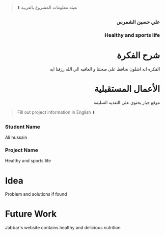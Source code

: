 
> ⬇️ تعبئة معلومات المشروع بالعربية  

<div dir="rtl">
  
### علي حسين الشمرس 


### Healthy and sports life

# شرح الفكرة
الفكره انه اشلون نحافظ على صحتنا و العافيه الي الله رزقنا ايه


# الأعمال المستقبلية
موقع جبار يحتوي على التغذيه السليمة

</div>

> Fill out project information in English ⬇️
### Student Name
Ali hussain 

### Project Name
Healthy and sports life
# Idea
Problem and solutions if found 

# Future Work 

Jabbar's website contains healthy and delicious nutrition
